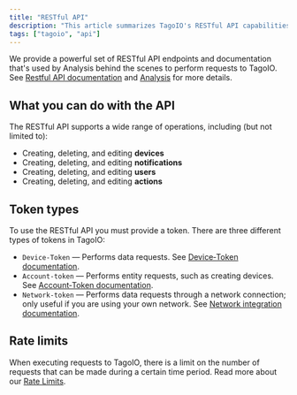 ```yaml
---
title: "RESTful API"
description: "This article summarizes TagoIO's RESTful API capabilities, the common operations you can perform, the three token types required for API access, and a note about rate limits when executing requests."
tags: ["tagoio", "api"]
---
```

We provide a powerful set of RESTful API endpoints and documentation that's used by Analysis behind the scenes to perform requests to TagoIO. See [Restful API documentation](https://docs.tago.io/api/) and [Analysis](../analysis/analysis-overview) for more details.

## What you can do with the API
The RESTful API supports a wide range of operations, including (but not limited to):

- Creating, deleting, and editing **devices**
- Creating, deleting, and editing **notifications**
- Creating, deleting, and editing **users**
- Creating, deleting, and editing **actions**

## Token types
To use the RESTful API you must provide a token. There are three different types of tokens in TagoIO:

- `Device-Token` — Performs data requests. See [Device‑Token documentation](/tagoio/devices/device-token).
- `Account-token` — Performs entity requests, such as creating devices. See [Account‑Token documentation](/tagoio/account/account-token).
- `Network-token` — Performs data requests through a network connection; only useful if you are using your own network. See [Network integration documentation](/tagoio/integrations/creating-a-network-integration).

## Rate limits
When executing requests to TagoIO, there is a limit on the number of requests that can be made during a certain time period. Read more about our [Rate Limits](../rate-limits-hard-limits).